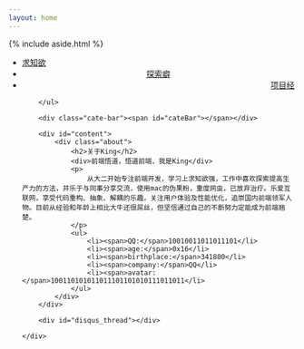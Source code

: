 ```yaml
---
layout: home
---
```


<div class="index-content about">
    {% include aside.html %}
    <div class="section">
        <ul class="artical-cate">
            <li><a href="/" title="study"><span>求知欲</span></a></li>
            <li style="text-align:center"><a href="/think" title="think"><span>探索癖</span></a></li>
            <li class="on" style="text-align:right"><a href="/project" title="project"><span>项目经</span></a></li>

        </ul>

        <div class="cate-bar"><span id="cateBar"></span></div>

        <div id="content">
            <div class="about">
                <h2>关于King</h2>
                <div>前端悟道，悟道前端，我是King</div>
                <p>
                    从大二开始专注前端开发，学习上求知欲强，工作中喜欢探索提高生产力的方法，并乐于与同事分享交流，使用mac的伪果粉，重度网虫，已放弃治疗。乐爱互联网，享受代码重构、抽象、解耦的乐趣，关注用户体验及性能优化，追崇国内前端领军人物。目前从经验和年龄上相比大牛还很屌丝，但坚信通过自己的不断努力定能成为前端翘楚。
                </p>
                <ul>
                    <li><span>QQ:</span>10010011011011101</li>
                    <li><span>age:</span>0x16</li>
                    <li><span>birthplace:</span>341800</li>
                    <li><span>company:</span>QQ</li>
                    <li><span>avatar:</span>100110101011011101101010111011011</li>
                </ul>
            </div>
        </div>

        <div id="disqus_thread"></div>

    </div>
</div>

